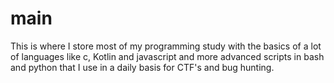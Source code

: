# main
This is where I store most of my programming study with the basics of a lot of languages like c, Kotlin and javascript and more advanced scripts in bash and python that I use in a daily basis for CTF's and bug hunting.
